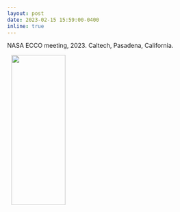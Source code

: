 ```yaml
---
layout: post
date: 2023-02-15 15:59:00-0400
inline: true
---
```


NASA ECCO meeting, 2023. Caltech, Pasadena, California.
<!-- ![Test](assets/img/caltechmeet.jpeg) -->
<!-- <img src="assets/img/caltechmeet.jpeg"  width="50%" height="30%">
 -->
 <img src="assets/img/caltechmeet.jpeg" style="margin-left: 10px;" width="50%" height="30%">
